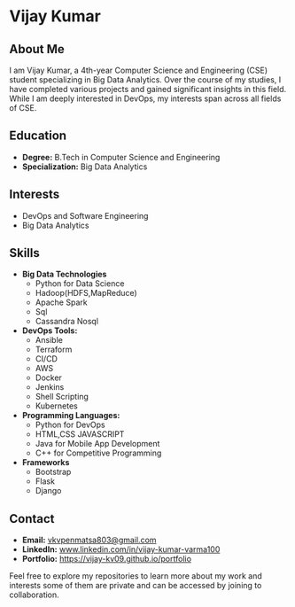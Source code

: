 # Vijay Kumar

## About Me
I am Vijay Kumar, a 4th-year Computer Science and Engineering (CSE) student specializing in Big Data Analytics. Over the course of my studies, I have completed various projects and gained significant insights in this field. While I am deeply interested in DevOps, my interests span across all fields of CSE.

## Education
- **Degree:** B.Tech in Computer Science and Engineering
- **Specialization:** Big Data Analytics

## Interests
- DevOps and Software Engineering 
- Big Data Analytics

## Skills
- **Big Data Technologies**
  - Python for Data Science
  - Hadoop(HDFS,MapReduce)
  - Apache Spark
  - Sql
  - Cassandra Nosql
- **DevOps Tools:**
  - Ansible
  - Terraform
  - CI/CD
  - AWS
  - Docker
  - Jenkins
  - Shell Scripting
  - Kubernetes
- **Programming Languages:**
  - Python for DevOps
  - HTML,CSS JAVASCRIPT
  - Java for Mobile App Development
  - C++ for Competitive Programming 
- **Frameworks**
  - Bootstrap
  - Flask
  - Django

## Contact
- **Email:**  vkvpenmatsa803@gmail.com
- **LinkedIn:** www.linkedin.com/in/vijay-kumar-varma100
- **Portfolio:** https://vijay-kv09.github.io/portfolio

Feel free to explore my repositories to learn more about my work and interests some of them are private and can be accessed by joining to collaboration. 
